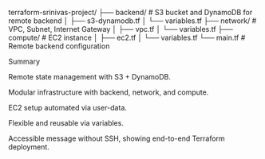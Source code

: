 terraform-srinivas-project/
├── backend/ # S3 bucket and DynamoDB for remote backend
│ ├── s3-dynamodb.tf
│ └── variables.tf
├── network/ # VPC, Subnet, Internet Gateway
│ ├── vpc.tf
│ └── variables.tf
├── compute/ # EC2 instance
│ ├── ec2.tf
│ └── variables.tf
└── main.tf # Remote backend configuration

Summary

Remote state management with S3 + DynamoDB.

Modular infrastructure with backend, network, and compute.

EC2 setup automated via user-data.

Flexible and reusable via variables.

Accessible message without SSH, showing end-to-end Terraform deployment.
